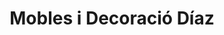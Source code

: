 ---
title: "Mobles i Decoració Díaz"
url: /sant-boi-de-llobregat/mobles-i-decoracio-diaz/
shop: muebles
---